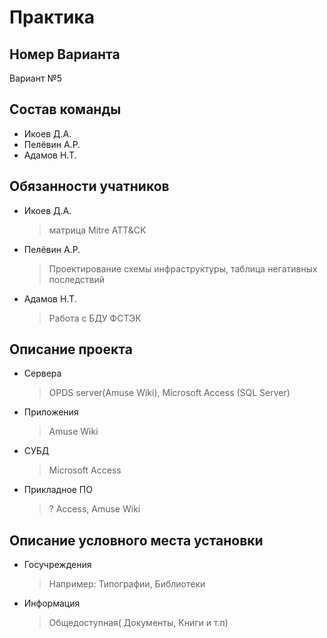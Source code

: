 # Практика

## Номер Варианта
Вариант №5

## Состав команды
- Икоев Д.А.
- Пелёвин А.Р.
- Адамов Н.Т.
  
## Обязанности учатников
- Икоев Д.А.
  > матрица Mitre ATT&CK
- Пелёвин А.Р.
  > Проектирование схемы инфраструктуры, таблица негативных последствий
- Адамов Н.Т.
  >  Работа с БДУ ФСТЭК
  
## Описание проекта
- Сервера
  > OPDS server(Amuse Wiki), Microsoft Access (SQL Server)
- Приложения
  > Amuse Wiki
- СУБД
  > Microsoft Access
- Прикладное ПО
  > ? Access, Amuse Wiki
  
## Описание условного места установки
- Госучреждения
  > Например: Типографии, Библиотеки
- Информация
  > Общедоступная( Документы, Книги и т.п)
